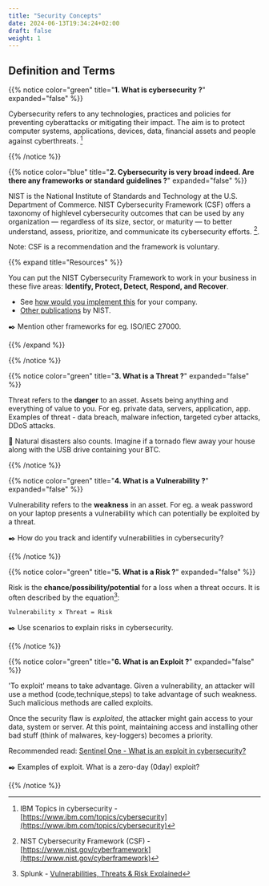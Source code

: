 ```yaml
---
title: "Security Concepts"
date: 2024-06-13T19:34:24+02:00
draft: false
weight: 1
---
```


## Definition and Terms

{{% notice color="green" title="**1.  What is cybersecurity ?**" expanded="false" %}}

Cybersecurity refers to any technologies, practices and policies for preventing cyberattacks or mitigating their impact. The aim is to protect computer systems, applications, devices, data, financial assets and people against cyberthreats. [^ibm]

[^ibm]: IBM Topics in cybersecurity - [https://www.ibm.com/topics/cybersecurity](https://www.ibm.com/topics/cybersecurity) 

{{% /notice %}}

{{% notice color="blue" title="**2.  Cybersecurity is very broad indeed. Are there any frameworks or standard guidelines ?**" expanded="false" %}}

NIST is the National Institute of Standards and Technology at the U.S. Department of Commerce. NIST Cybersecurity Framework (CSF) offers a taxonomy of highlevel cybersecurity outcomes that can be used by any organization — regardless of its size, sector, or maturity — to better understand, assess, prioritize, and communicate its cybersecurity efforts. [^csf]. 

Note: CSF is a recommendation and the framework is voluntary.

[^csf]: NIST Cybersecurity Framework (CSF) - [https://www.nist.gov/cyberframework](https://www.nist.gov/cyberframework)

{{% expand title="Resources" %}}

You can put the NIST Cybersecurity Framework to work in your business in these five areas: **Identify, Protect, Detect, Respond, and Recover**.

- See [how would you implement this](https://csrc.nist.gov/projects/cybersecurity-framework/filters#/csf/filters) for your company.
- [Other publications](https://csrc.nist.gov/publications/) by NIST.

:black_nib: Mention other frameworks for eg. ISO/IEC 27000. 

{{% /expand %}}

{{% /notice %}}

{{% notice color="green" title="**3.  What is a Threat ?**" expanded="false" %}}

Threat refers to the **danger** to an asset. Assets being anything and everything of value to you. For eg. private data, servers, application, app. Examples of threat - data breach, malware infection, targeted cyber attacks, DDoS attacks.

:crystal_ball: Natural disasters also counts. Imagine if a tornado flew away your house along with the USB drive containing your BTC.


{{% /notice %}}

{{% notice color="green" title="**4.  What is a Vulnerability ?**" expanded="false" %}}

Vulnerability refers to the **weakness** in an asset. For eg. a weak password on your laptop presents a vulnerability which can potentially be exploited by a threat.

:black_nib: How do you track and identify vulnerabilities in cybersecurity?

{{% /notice %}}

{{% notice color="green" title="**5.  What is a Risk ?**" expanded="false" %}}

Risk is the **chance/possibility/potential** for a loss when a threat occurs. It is often described by the equation[^splunk]:  

`Vulnerability x Threat = Risk` 

:black_nib: Use scenarios to explain risks in cybersecurity.

[^splunk]: Splunk - [Vulnerabilities, Threats & Risk Explained](https://www.splunk.com/en_us/blog/learn/vulnerability-vs-threat-vs-risk.html)

{{% /notice %}}


{{% notice color="green" title="**6.  What is an Exploit ?**" expanded="false" %}}

'To exploit' means to take advantage. Given a vulnerability, an attacker will use a method (code,technique,steps) to take advantage of such weakness. Such malicious methods are called exploits.

Once the security flaw is *exploited*, the attacker might gain access to your data, system or server. At this point, maintaining access and installing other bad stuff (think of malwares, key-loggers) becomes a priority.

Recommended read: [Sentinel One - What is an exploit in cybersecurity?](https://www.sentinelone.com/cybersecurity-101/threat-intelligence/what-is-an-exploit/)

:black_nib: Examples of exploit. What is a zero-day (0day) exploit?

{{% /notice %}}
